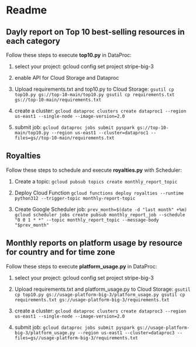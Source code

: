 # Readme

## Dayly report on Top 10 best-selling resources in each category

Follow these steps to execute **top10.py** in DataProc:

1. select your project:
gcloud config set project stripe-big-3

2. enable API for Cloud Storage and Dataproc

3. Upload requirements.txt and top10.py to Cloud Storage:
`gsutil cp top10.py gs://top-10-main/top10.py
gsutil cp requirements.txt gs://top-10-main/requirements.txt`

4. create a cluster:
`gcloud dataproc clusters create dataproc1 --region us-east1 --single-node --image-version=2.0`

5. submit job:
`gcloud dataproc jobs submit pyspark gs://top-10-main/top10.py --region us-east1 --cluster=dataproc1 --files=gs//top-10-main/requirements.txt`



## Royalties
Follow these steps to schedule and execute **royalties.py** with Scheduler:

1. Create a topic:
`gcloud pubsub topics create monthly_report_topic`

2. Deploy Cloud Function
`gcloud functions deploy royalties --runtime python312 --trigger-topic monthly-report-topic`

3. Create Google Scheduler job:
`prev_month=$(date -d "last month" +%m)
gcloud scheduler jobs create pubsub monthly_report_job --schedule "0 0 1 * *" --topic monthly_report_topic --message-body "$prev_month"`

## Monthly reports on platform usage by resource for country and for time zone

Follow these steps to execute **platform_usage.py** in DataProc:

1. select your project:
gcloud config set project stripe-big-3

2. Upload requirements.txt and platform_usage.py to Cloud Storage:
`gsutil cp top10.py gs://usage-platform-big-3/platform_usage.py
gsutil cp requirements.txt gs://usage-platform-big-3/requirements.txt`

3. create a cluster:
``gcloud dataproc clusters create dataproc3 --region us-east1 --single-node --image-version=2.0``

4. submit job:
`gcloud dataproc jobs submit pyspark gs://usage-platform-big-3/platform_usage.py --region us-east1 --cluster=dataproc3 --files=gs//usage-platform-big-3/requirements.txt`


